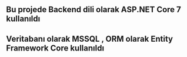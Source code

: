 ## Bu projede Backend dili olarak ASP.NET Core 7 kullanıldı
## Veritabanı olarak MSSQL , ORM olarak Entity Framework Core kullanıldı
